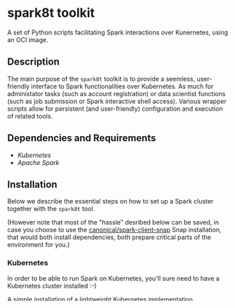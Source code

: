 # spark8t toolkit

A set of Python scripts facilitating Spark interactions over Kunernetes, using an OCI image.

## Description

The main purpose of the `spark8t` toolkit is to provide a seemless, user-friendly interface
to Spark functionalities over Kubernetes. As much for administator tasks (such as account registration)
or data scientist functions (such as job submission or Spark interactive shell access). Various
wrapper scripts allow for persistent (and user-friendly) configuration and execution of related tools.

## Dependencies and Requirements

 - *Kubernetes*
 - *Apache Spark*

## Installation

Below we describe the essential steps on how to set up a Spark cluster together with the `spark8t` tool.

(However note that most of the "hassle" desribed below can be saved, in case you choose to use the 
[canonical/spark-client-snap](canonical/spark-client-snap) Snap installation, that would both install
dependencies, both prepare critical parts of the environment for you.)

### Kubernetes

In order to be able to run Spark on Kubernetes, you'll sure need to have a Kubernetes cluster installed :-)

A simple installation of a lightweight Kubernetes implementation (Canonical's `microk8s`) can
be found in our [Discourse Spark
Tutorial](https://discourse.charmhub.io/t/spark-client-snap-tutorial-setup-environment/8951)

Keep in mind to set the following environment variable:

 - `KUBECONFIG`: the location of the Kubernetes cluster configuration (typically: /home/$USER/.kube/config)

### Spark

You will need to install Spark as instructed at the official [Apache Spark pages](https://spark.apache.org/downloads.html).

Related settings:

 - `SPARK_HOME`: location of your Spark installation

### spark8t

You could install the contents of this repository either by direct checkout, or using `pip` such as

```
pip insatll git+https://github.com/canonical/spark-k8s-toolkit-py.git
```

You'll need to add a mandatory configuration for the tool, which points to the OCI image to be used for the Spark workers.
The configuration file must be called `spark-defaults.conf`, and could have a list of contents according to possible
Spark-accepted command-line parameters. However the following specific one has to be defined:

```
spark.kubernetes.container.image=ghcr.io/canonical/charmed-spark:<version>
```

(See the [Spark ROCK releases GitHub page](https://github.com/canonical/charmed-spark-rock/pkgs/container/charmed-spark) for available versions)

Then you would need to assign the correct values for the following `spark8t` environment variables:

 - `SPARK_CONFS`: location of the `spark8t` configuration file
 - `HOME`: the home of the Spark user (typically: `/home/spark`)
 - `SPARK_USER_DATA`: the location of Spark user data, such as interactive shell history (typically: same as `HOME`)

## Basic Usage

`spark8t` is "built around" Spark itself, thus the usage is very similar to the known Spark client tools.

The toolkit offers access to Spark functionalities via two interfaces:

 - interactive CLI
 - programmatic access via the underlying Python library

We provide the following functionalities (see related documentation on Discourse):

- [management of the Account Registry](https://discourse.charmhub.io/t/spark-client-snap-tutorial-manage-spark-service-accounts/8952)
- [job submission](https://discourse.charmhub.io/t/spark-client-snap-tutorial-spark-submit/8953)
- [interactive shell (Python, Scala)](https://discourse.charmhub.io/t/spark-client-snap-tutorial-interactive-mode/8954)
- [programmatic access](https://discourse.charmhub.io/t/spark-client-snap-how-to-python-api/8958)

## Contributing

Canonical welcomes contributions to the `spark8t` toolkit. Please check out our [contributor agreement](https://ubuntu.com/legal/contributors) if you're interested in contributing to the solution.

## License
The `spark8t` toolkit is free software, distributed under the Apache Software License, version 2.0. See LICENSE for more information.

See [LICENSE](LICENSE) for more information.
